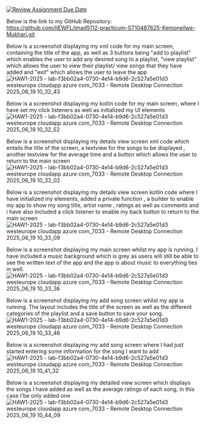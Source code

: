 [![Review Assignment Due Date](https://classroom.github.com/assets/deadline-readme-button-22041afd0340ce965d47ae6ef1cefeee28c7c493a6346c4f15d667ab976d596c.svg)](https://classroom.github.com/a/MZyggwUV)

Below is the link to my GitHub Repository:
https://github.com/IIEWFL/imad5112-practicum-ST10487625-Kemoneilwe-Mukhari.git

Below is a screenshot displaying my xml code for my main screen, containing the title of the app, as well as 3 buttons being "add to playlist" which enables the user to add any desired song to a playlist, "view playlist" which allows the user to view their playlist/ view songs that they have added and "exit" which allows the user to leave the app
![HAW1-2025 - lab-f3bb02a4-0730-4e14-b9d6-2c527a5e01d3 westeurope cloudapp azure com_7033 - Remote Desktop Connection 2025_06_19 10_32_43](https://github.com/user-attachments/assets/deed1cce-4950-4775-8cd5-45c9af408590)

Below is a screenshot displaying my kotlin code for my main screen, where I have set my click listeners as well as initialized my UI elements
![HAW1-2025 - lab-f3bb02a4-0730-4e14-b9d6-2c527a5e01d3 westeurope cloudapp azure com_7033 - Remote Desktop Connection 2025_06_19 10_32_52](https://github.com/user-attachments/assets/92ac8c51-fd1f-4291-ad49-d4fa5153a519)

Below is a screenshot displaying my details view screen xml code which entails the title of the screen, a textview for the songs to be displayed , another textview for the average time and a button which allows the user to return to the main screen 
![HAW1-2025 - lab-f3bb02a4-0730-4e14-b9d6-2c527a5e01d3 westeurope cloudapp azure com_7033 - Remote Desktop Connection 2025_06_19 10_33_02](https://github.com/user-attachments/assets/fbe65987-34d0-468e-8e2d-b5897886ca50)

Below is a screenshot displaying my details view screen kotlin code where I have initialized my elements, added a private function , a builder to enable my app to show my song title, artist name , ratings as well as comments and i have also included a click listener to enable my back button to return to the main screen
![HAW1-2025 - lab-f3bb02a4-0730-4e14-b9d6-2c527a5e01d3 westeurope cloudapp azure com_7033 - Remote Desktop Connection 2025_06_19 10_33_09](https://github.com/user-attachments/assets/cc4aff97-6138-46c5-9775-fd1e3bc16ef5)

Below is a screenshot displaying my main screen whilst my app is running. I have included a music background which is grey as users will still be able to see the written text of the app and the app is about music to everything ties in well.
![HAW1-2025 - lab-f3bb02a4-0730-4e14-b9d6-2c527a5e01d3 westeurope cloudapp azure com_7033 - Remote Desktop Connection 2025_06_19 10_33_36](https://github.com/user-attachments/assets/4e8967dd-a9c7-4ff2-a8a2-e26b4747383e)

Below is a screenshot displaying my add song screen whilst my app is running. The layout includes the title of the screen as well as the different categories of the playlist and a save button to save your song.
![HAW1-2025 - lab-f3bb02a4-0730-4e14-b9d6-2c527a5e01d3 westeurope cloudapp azure com_7033 - Remote Desktop Connection 2025_06_19 10_33_46](https://github.com/user-attachments/assets/5823dddb-176a-4a9a-bbaa-adada996dd05)

Below is a screenshot displaying my add song screen where I had just started entering some information for the song I want to add
![HAW1-2025 - lab-f3bb02a4-0730-4e14-b9d6-2c527a5e01d3 westeurope cloudapp azure com_7033 - Remote Desktop Connection 2025_06_19 10_41_32](https://github.com/user-attachments/assets/f870deb1-85d8-4376-b7fd-4cf261abe8ad)

Below is a screenshot displaying my detailed view screen which displays the songs I have added as well as the average ratings of each song, in this case I'be only added one
![HAW1-2025 - lab-f3bb02a4-0730-4e14-b9d6-2c527a5e01d3 westeurope cloudapp azure com_7033 - Remote Desktop Connection 2025_06_19 10_44_09](https://github.com/user-attachments/assets/73cc0c61-99e0-49de-9245-2075e77a4e0c)
